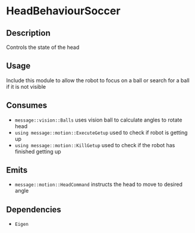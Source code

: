 # HeadBehaviourSoccer

## Description

Controls the state of the head

## Usage

Include this module to allow the robot to focus on a ball or search for a ball if it is not visible

## Consumes

- `message::vision::Balls` uses vision ball to calculate angles to rotate head
- `using message::motion::ExecuteGetup` used to check if robot is getting up
- `using message::motion::KillGetup` used to check if the robot has finished getting up

## Emits

- `message::motion::HeadCommand` instructs the head to move to desired angle

## Dependencies

- `Eigen`
